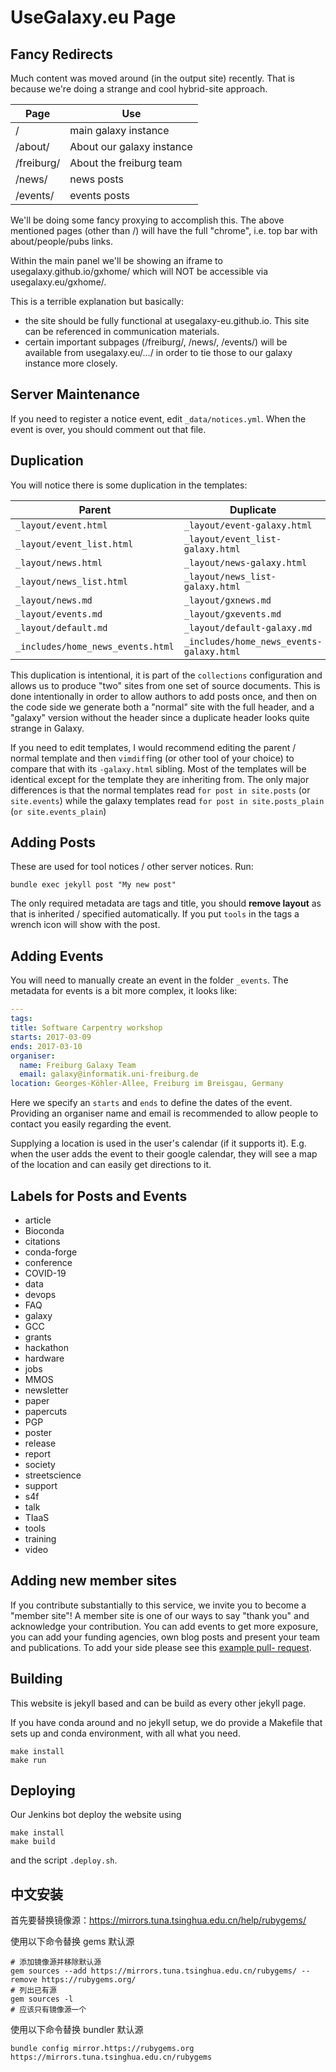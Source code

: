 # UseGalaxy.eu Page

## Fancy Redirects

Much content was moved around (in the output site) recently. That is because we're doing a strange and cool hybrid-site approach.

Page       | Use
---------- | ---
/          | main galaxy instance
/about/    | About our galaxy instance
/freiburg/ | About the freiburg team
/news/     | news posts
/events/   | events posts

We'll be doing some fancy proxying to accomplish this. The above mentioned
pages (other than /) will have the full "chrome", i.e. top bar with
about/people/pubs links.

Within the main panel we'll be showing an iframe to usegalaxy.github.io/gxhome/
which will NOT be accessible via usegalaxy.eu/gxhome/.

This is a terrible explanation but basically:

- the site should be fully functional at usegalaxy-eu.github.io. This site can be referenced in communication materials.
- certain important subpages (/freiburg/, /news/, /events/) will be available from usegalaxy.eu/.../ in order to tie those to our galaxy instance more closely.


## Server Maintenance

If you need to register a notice event, edit `_data/notices.yml`. When
the event is over, you should comment out that file.


## Duplication

You will notice there is some duplication in the templates:

Parent                            | Duplicate
---------------                   | --------------
`_layout/event.html`              | `_layout/event-galaxy.html`
`_layout/event_list.html`         | `_layout/event_list-galaxy.html`
`_layout/news.html`               | `_layout/news-galaxy.html`
`_layout/news_list.html`          | `_layout/news_list-galaxy.html`
`_layout/news.md`                 | `_layout/gxnews.md`
`_layout/events.md`               | `_layout/gxevents.md`
`_layout/default.md`              | `_layout/default-galaxy.md`
`_includes/home_news_events.html` | `_includes/home_news_events-galaxy.html`

This duplication is intentional, it is part of the `collections` configuration
and allows us to produce "two" sites from one set of source documents. This is
done intentionally in order to allow authors to add posts once, and then on the
code side we generate both a "normal" site with the full header, and a "galaxy"
version without the header since a duplicate header looks quite strange in
Galaxy.

If you need to edit templates, I would recommend editing the parent / normal
template and then `vimdiff`ing (or other tool of your choice) to compare that
with its `-galaxy.html` sibling. Most of the templates will be identical except for
the template they are inheriting from. The only major differences is that the
normal templates read `for post in site.posts` (or `site.events`) while the
galaxy templates read `for post in site.posts_plain` (`or site.events_plain`)


## Adding Posts

These are used for tool notices / other server notices. Run:

```
bundle exec jekyll post "My new post"
```

The only required metadata are tags and title, you should **remove layout** as that is inherited / specified automatically. If you put `tools` in the tags a wrench icon will show with the post.


## Adding Events

You will need to manually create an event in the folder `_events`. The metadata for events is a bit more complex, it looks like:

```yaml
---
tags:
title: Software Carpentry workshop
starts: 2017-03-09
ends: 2017-03-10
organiser:
  name: Freiburg Galaxy Team
  email: galaxy@informatik.uni-freiburg.de
location: Georges-Köhler-Allee, Freiburg im Breisgau, Germany
```

Here we specify an `starts` and `ends` to define the dates of the event.
Providing an organiser name and email is recommended to allow people to contact
you easily regarding the event.

Supplying a location is used in the user's calendar (if it supports it). E.g. when
the user adds the event to their google calendar, they will see a map of the location
and can easily get directions to it.

## Labels for Posts and Events

- article
- Bioconda
- citations
- conda-forge
- conference
- COVID-19
- data
- devops
- FAQ
- galaxy
- GCC
- grants
- hackathon
- hardware
- jobs
- MMOS
- newsletter
- paper
- papercuts
- PGP
- poster
- release
- report
- society
- streetscience
- support
- s4f
- talk
- TIaaS
- tools
- training
- video

## Adding new member sites

If you contribute substantially to this service, we invite you to become a "member site"!
A member site is one of our ways to say "thank you" and acknowledge your contribution. You can
add events to get more exposure, you can add your funding agencies, own blog posts and present your
team and publications. To add your side please see this
[example pull- request](https://github.com/usegalaxy-eu/website/pull/405).


## Building

This website is jekyll based and can be build as every other jekyll page.

If you have conda around and no jekyll setup, we do provide a Makefile that sets up and
conda environment, with all what you need.

```console
make install
make run
```

## Deploying

Our Jenkins bot deploy the website using 

```console
make install
make build
```
and the script `.deploy.sh`.



## 中文安装

首先要替换镜像源：https://mirrors.tuna.tsinghua.edu.cn/help/rubygems/

使用以下命令替换 gems 默认源

```{bash}
# 添加镜像源并移除默认源
gem sources --add https://mirrors.tuna.tsinghua.edu.cn/rubygems/ --remove https://rubygems.org/
# 列出已有源
gem sources -l
# 应该只有镜像源一个
```

使用以下命令替换 bundler 默认源

```{bash}
bundle config mirror.https://rubygems.org https://mirrors.tuna.tsinghua.edu.cn/rubygems
```

